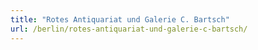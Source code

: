 ```yaml
---
title: "Rotes Antiquariat und Galerie C. Bartsch"
url: /berlin/rotes-antiquariat-und-galerie-c-bartsch/
---
```

